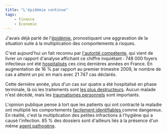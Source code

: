 ```yaml
---
title: "L'épidémie continue"
tags:
    - Finance
    - Économie
---
```


J'avais déjà parlé de l'[épidémie](/2009/01/lepidemie/), pronostiquant une
aggravation de la situation suite à la multiplication des comportements à
risques.

C'est aujourd'hui un fait reconnu par
[l'autorité compétente](https://www.banque-france.fr/accueil.html), qui vient de
livrer un rapport d'analyse affichant ce chiffre inquiétant : 748 000 foyers
infectieux ont été
[hospitalisés](http://web.archive.org/web/20111103225325///www.lafinancepourtous.com:80/Procedure-devant-la-commission-de.html)
ces cinq dernières années en France. En augmentation de 16 % par rapport au
premier trimestre 2009, le nombre de cas a atteint un pic en mars avec 21 747
cas déclarés.

Cette dernière année, plus d'un cas sur quatre a été hospitalisé en phase
terminale, là où les traitements sont
[les plus destructeurs](http://vosdroits.service-public.fr/particuliers/F2432.xhtml).
Aucun malade n'est décédé, mais les
[traumatismes personnels](https://fr.wikipedia.org/wiki/Liquidation_judiciaire)
sont importants.

L'opinion publique pense à tort que les patients qui ont contracté la maladie
ont multiplié les comportements
[facilement identifiables ](https://fr.wikipedia.org/wiki/Cr%C3%A9dit_immobilier)comme
dangereux. En réalité, c'est la multiplication des petites infractions à
l'hygiène qui a causé l'infection. 85 % des dossiers sont d'ailleurs liés à la
présence d'un même
[agent pathogène](https://fr.wikipedia.org/wiki/Cr%C3%A9dit_permanent).
